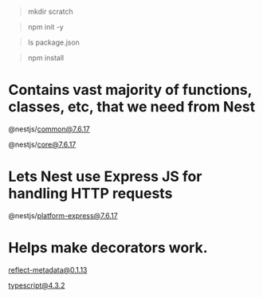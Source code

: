 > mkdir scratch

> npm init -y

> ls
> package.json

> npm install

# Contains vast majority of functions, classes, etc, that we need from Nest

@nestjs/common@7.6.17

@nestjs/core@7.6.17

# Lets Nest use Express JS for handling HTTP requests

@nestjs/platform-express@7.6.17

# Helps make decorators work.

reflect-metadata@0.1.13

typescript@4.3.2
